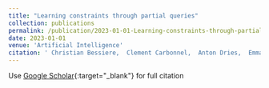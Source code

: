 ```yaml
---
title: "Learning constraints through partial queries"
collection: publications
permalink: /publication/2023-01-01-Learning-constraints-through-partial-queries
date: 2023-01-01
venue: 'Artificial Intelligence'
citation: ' Christian Bessiere,  Clement Carbonnel,  Anton Dries,  Emmanuel Hebrard,  George Katsirelos,  Nina Narodytska,  Claude-Guy Quimper,  Kostas Stergiou,  Dimosthenis Tsouros,  Toby Walsh, &quot;Learning constraints through partial queries.&quot; Artificial Intelligence, 2023.'
---
```

Use [Google Scholar](https://scholar.google.com/scholar?q=Learning+constraints+through+partial+queries){:target="_blank"} for full citation